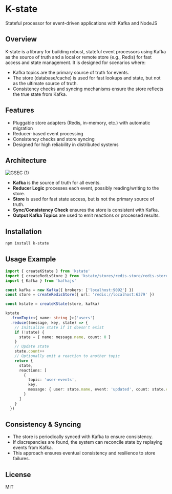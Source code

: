 # K-state

Stateful processor for event-driven applications with Kafka and NodeJS

## Overview
K-state is a library for building robust, stateful event processors using Kafka as the source of truth and a local or remote store (e.g., Redis) for fast access and state management. It is designed for scenarios where:
- Kafka topics are the primary source of truth for events.
- The store (database/cache) is used for fast lookups and state, but not as the ultimate source of truth.
- Consistency checks and syncing mechanisms ensure the store reflects the true state from Kafka.

## Features
- Pluggable store adapters (Redis, in-memory, etc.) with automatic migration
- Reducer-based event processing
- Consistency checks and store syncing
- Designed for high reliability in distributed systems

## Architecture
![GSEC (1)](https://github.com/user-attachments/assets/499bdd87-2f37-4100-8ef2-baa631f15c39)



- **Kafka** is the source of truth for all events.
- **Reducer Logic** processes each event, possibly reading/writing to the store.
- **Store** is used for fast state access, but is not the primary source of truth.
- **Sync/Consistency Check** ensures the store is consistent with Kafka.
- **Output Kafka Topics** are used to emit reactions or processed results.

## Installation

```sh
npm install k-state
```

## Usage Example

```typescript
import { createKState } from 'kstate'
import { createRedisStore } from 'kstate/stores/redis-store/redis-store'
import { Kafka } from 'kafkajs'

const kafka = new Kafka({ brokers: ['localhost:9092'] })
const store = createRedisStore({ url: 'redis://localhost:6379' })

const kstate = createKState(store, kafka)

kstate
  .fromTopic<{ name: string }>('users')
  .reduce((message, key, state) => {
    // Initialize state if it doesn't exist
    if (!state) {
      state = { name: message.name, count: 0 }
    }
    // Update state
    state.count++
    // Optionally emit a reaction to another topic
    return {
      state,
      reactions: [
        {
          topic: 'user-events',
          key,
          message: { user: state.name, event: 'updated', count: state.count }
        }
      ]
    }
  })
```

## Consistency & Syncing
- The store is periodically synced with Kafka to ensure consistency.
- If discrepancies are found, the system can reconcile state by replaying events from Kafka.
- This approach ensures eventual consistency and resilience to store failures.

## License
MIT
